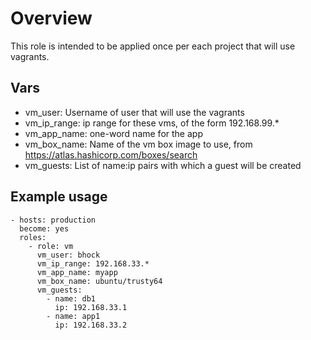 # Overview

This role is intended to be applied once per each
project that will use vagrants.

## Vars

* vm_user: Username of user that will use the vagrants
* vm_ip_range: ip range for these vms, of the form 192.168.99.*
* vm_app_name: one-word name for the app
* vm_box_name: Name of the vm box image to use, from 
  https://atlas.hashicorp.com/boxes/search
* vm_guests:  List of name:ip pairs with which a guest will be created


## Example usage

    - hosts: production
      become: yes
      roles:
        - role: vm
          vm_user: bhock
          vm_ip_range: 192.168.33.*
          vm_app_name: myapp
          vm_box_name: ubuntu/trusty64
          vm_guests:
            - name: db1
              ip: 192.168.33.1
            - name: app1
              ip: 192.168.33.2
